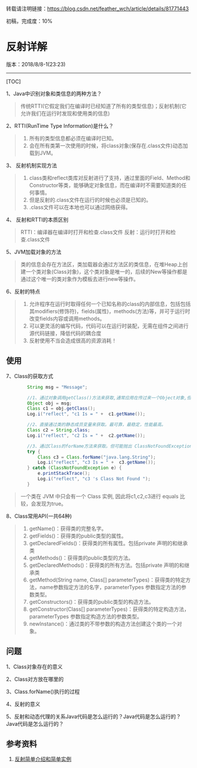 转载请注明链接：https://blog.csdn.net/feather_wch/article/details/81771443

初稿，完成度：10%

# 反射详解

版本：2018/8/8-1(23:23)

----

[TOC]

1、Java中识别对象和类信息的两种方法？
>传统RTTI(它假定我们在编译时已经知道了所有的类型信息)；反射机制(它允许我们在运行时发现和使用类的信息)

2、RTTI(RunTime Type Information)是什么？
> 1. 所有的类型信息都必须在编译时已知。
> 2. 会在所有类第一次使用的时候，将class对象(保存在.class文件)动态加载到JVM。

3、 反射机制实现方法
>1. class类和reflect类库对反射进行了支持，通过里面的Field、Method和Constructor等类，能够确定对象信息，而在编译时不需要知道类的任何事情。
>2. 但是反射的.class文件在运行的时候也必须是已知的。
>3. .class文件可以在本地也可以通过网络获得。

4、 反射和RTTI的本质区别
>RTTI：编译器在编译时打开和检查.class文件
>反射：运行时打开和检查.class文件

5、JVM加载对象的方法
>类的信息会存在方法区，类加载器会通过方法区的类信息，在堆Heap上创建一个类对象(Class对象)，这个类对象是唯一的，后续的New等操作都是通过这个唯一的类对象作为模板去进行new等操作。

6、反射的特点
>1. 允许程序在运行时取得任何一个已知名称的class的内部信息，包括包括其modifiers(修饰符)，fields(属性)，methods(方法)等，并可于运行时改变fields内容或调用methods。
>2. 可以更灵活的编写代码，代码可以在运行时装配，无需在组件之间进行源代码链接，降低代码的耦合度
>3. 反射使用不当会造成很高的资源消耗！

## 使用

7、Class的获取方式
```java
        String msg = "Message";

        //1、通过对象调用getClass()方法来获取,通常应用在传过来一个Object对象,但是不知道其具体类型。
        Object obj = msg;
        Class c1 = obj.getClass();
        Log.i("reflect", "c1 Is = " +  c1.getName());

        //2、直接通过类的静态成员变量来获取。最可靠，最稳定，性能最高。
        Class c2 = String.class;
        Log.i("reflect", "c2 Is = " +  c2.getName());

        //3、通过Class的forName方法来获取。但可能抛出 ClassNotFoundException 异常。
        try {
            Class c3 = Class.forName("java.lang.String");
            Log.i("reflect", "c3 Is = " +  c3.getName());
        } catch (ClassNotFoundException e) {
            e.printStackTrace();
            Log.i("reflect", "c3 's Class Not Found ");
        }
```
>一个类在 JVM 中只会有一个 Class 实例, 因此将c1,c2,c3进行 equals 比较，会发现为true。

8、Class常用API(一共64种)
>1. getName()：获得类的完整名字。
>1. getFields()：获得类的public类型的属性。
>1. getDeclaredFields()：获得类的所有属性。包括private 声明的和继承类
>1. getMethods()：获得类的public类型的方法。
>1. getDeclaredMethods()：获得类的所有方法。包括private 声明的和继承类
>1. getMethod(String name, Class[] parameterTypes)：获得类的特定方法，name参数指定方法的名字，parameterTypes 参数指定方法的参数类型。
>1. getConstructors()：获得类的public类型的构造方法。
>1. getConstructor(Class[] parameterTypes)：获得类的特定构造方法，parameterTypes 参数指定构造方法的参数类型。
>1. newInstance()：通过类的不带参数的构造方法创建这个类的一个对象。

## 问题

1、Class对象存在的意义

2、Class对方放在哪里的

3、Class.forName()执行的过程

4、反射的意义

5、反射和动态代理的关系Java代码是怎么运行的？Java代码是怎么运行的？Java代码是怎么运行的？

## 参考资料
1. [反射简单介绍和简单实例](https://www.cnblogs.com/ysocean/p/6516248.html)
